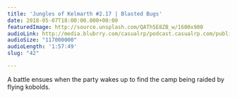```yaml
---
title: 'Jungles of Kelmarth #2.17 | Blasted Bugs'
date: 2018-05-07T18:00:00.000+00:00
featuredImage: http://source.unsplash.com/QATh5E8ZB_w/1600x900
audioLink: http://media.blubrry.com/casualrp/podcast.casualrp.com/public/Chapter%202%20Ep.%2017%20_%20Blasted%20Bugs.mp3
audioSize: "117000000"
audioLength: '1:57:49'
slug: "42"

---
```

A battle ensues when the party wakes up to find the camp being raided by flying kobolds.